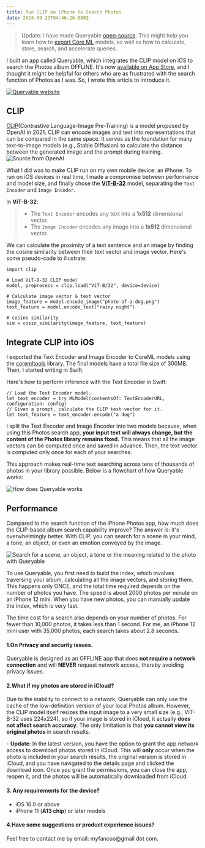 ```yaml
---
title: Run CLIP on iPhone to Search Photos
date: 2024-09-23T04:46:26.880Z
---
```


> Update: I have made Queryable [open-source](https://github.com/mazzzystar/Queryable). This might help you learn how to [export Core ML](https://github.com/mazzzystar/Queryable#core-ml-export) models, as well as how to calculate, store, search, and accelerate queries.

I built an app called Queryable, which integrates the CLIP model on iOS to search the Photos album OFFLINE. It's now [available on App Store](https://apps.apple.com/us/app/queryable/id1661598353?platform=iphone), and I thought it might be helpful for others who are as frustrated with the search function of Photos as I was. So, I wrote this article to introduce it.

[![Queryable website](https://mazzzystar.github.io/images/2022-12-28/Queryable-logo.png "Queryable")](https://queryable.app/)

## CLIP

[CLIP](https://openai.com/blog/clip/)(Contrastive Language-Image Pre-Training) is a model proposed by OpenAI in 2021. CLIP can encode images and text into representations that can be compared in the same space. It serves as the foundation for many text-to-image models (e.g., Stable Diffusion) to calculate the distance between the generated image and the prompt during training.
![[Source from OpenAI](https://openai.com/blog/clip/)](https://imgs.zhubai.love/e2671f2f86e64c43ad42f18b824fa854.png)

What I did was to make CLIP run on my own mobile device: an iPhone. To run on iOS devices in real time, I made a compromise between performance and model size, and finally chose the [**ViT-B-32**](https://github.com/openai/CLIP) model, separating the `Text Encoder` and `Image Encoder`.

In **ViT-B-32**:

> - The `Text Encoder` encodes any text into a **1x512** dimensional vector.
> - The `Image Encoder` encodes any image into a **1x512** dimensional vector.

We can calculate the proximity of a text sentence and an image by finding the cosine similarity between their text vector and image vector. Here's some pseudo-code to illustrate:

```lang-python
import clip

# Load ViT-B-32 CLIP model
model, preprocess = clip.load("ViT-B/32", device=device)

# Calculate image vector & text vector
image_feature = model.encode_image("photo-of-a-dog.png")
text_feature = model.encode_text("rainy night")

# cosine similarity
sim = cosin_similarity(image_feature, text_feature)
```

## Integrate CLIP into iOS

I exported the Text Encoder and Image Encoder to CoreML models using the [coremltools](https://coremltools.readme.io/docs/pytorch-conversion) library. The final models have a total file size of 300MB. Then, I started writing in Swift.

Here's how to perform inference with the Text Encoder in Swift:

```lang-swift
// Load the Text Encoder model.
let text_encoder = try MLModel(contentsOf: TextEncoderURL, configuration: config)
// Given a prompt, calculate the CLIP text vector for it.
let text_feature = text_encoder.encode("a dog")
```

I split the Text Encoder and Image Encoder into two models because, when using this Photos search app, **your input text will always change, but the content of the Photos library remains fixed.** This means that all the image vectors can be computed once and saved in advance. Then, the text vector is computed only once for each of your searches.

This approach makes real-time text searching across tens of thousands of photos in your library possible. Below is a flowchart of how Queryable works:

![How does Queryable works](https://mazzzystar.github.io/images/2022-12-28/Queryable-flow-chart.jpg)

## Performance

Compared to the search function of the iPhone Photos app, how much does the CLIP-based album search capability improve? The answer is: it's overwhelmingly better. With CLIP, you can search for a scene in your mind, a tone, an object, or even an emotion conveyed by the image.

![Search for a scene, an object, a tone or the meaning related to the photo with Queryable](https://mazzzystar.github.io/images/2022-12-28/Queryable-search-result.jpg)

To use Queryable, you first need to build the index, which involves traversing your album, calculating all the image vectors, and storing them. This happens only ONCE, and the total time required depends on the number of photos you have. The speed is about 2000 photos per minute on an iPhone 12 mini. When you have new photos, you can manually update the index, which is very fast.

The time cost for a search also depends on your number of photos. For fewer than 10,000 photos, it takes less than 1 second. For me, an iPhone 12 mini user with 35,000 photos, each search takes about 2.8 seconds.


#### 1.On Privacy and security issues.

Queryable is designed as an OFFLINE app that does **not require a network connection** and will **NEVER** request network access, thereby avoiding privacy issues.

#### 2.What if my photos are stored in iCloud?

Due to the inability to connect to a network, Queryable can only use the cache of the low-definition version of your local Photos album. However, the CLIP model itself resizes the input image to a very small size (e.g., ViT-B-32 uses 224x224), so if your image is stored in iCloud, it actually **does not affect search accuracy**. The only limitation is that **you cannot view its original photos** in search results.

\- **Update**: In the latest version, you have the option to grant the app network access to download photos stored in iCloud. This will **only** occur when the photo is included in your search results, the original version is stored in iCloud, and you have navigated to the details page and clicked the download icon. Once you grant the permissions, you can close the app, reopen it, and the photos will be automatically downloaded from iCloud.

#### 3. Any requirements for the device?

- iOS 16.0 or above
- iPhone 11 (**A13 chip**) or later models

#### 4.Have some suggestions or product experience issues?

Feel free to contact me by email: myfancoo@gmail dot com.
